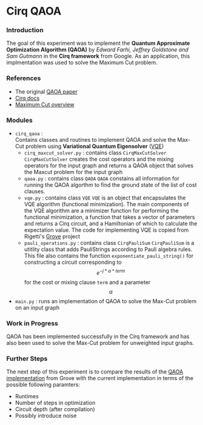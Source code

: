 # Cirq QAOA
### Introduction
The goal of this experiment was to implement the **Quantum Approximate Optimization Algorithm (QAOA)** by *Edward Farhi, Jeffrey Goldstone and Sam Gutmann* in the **Cirq framework** from Google. As an application, this implmentation was used to solve the Maximum Cut problem. 

### References
- The original [QAOA paper](https://arxiv.org/abs/1411.4028)
- [Cirq docs](https://cirq.readthedocs.io/en/stable/) 
- [Maximum Cut overview](https://en.wikipedia.org/wiki/Maximum_cut)

### Modules
- `cirq_qaoa`   :   
    Contains classes and routines to implement QAOA and solve the Max-Cut problem using **Variational Quantum Eigensolver** ([VQE](https://arxiv.org/abs/1304.3061))
    -  `cirq_maxcut_solver.py` :   contains class `CirqMaxCutSolver`
        `CirqMaxCutSolver` creates the cost operators and the mixing operators for the input graph and returns a QAOA object that solves the Maxcut problem for the input graph
    - `qaoa.py`    : contains class `QAOA`
       `QAOA` constains all information for running the QAOA algorthm to find the ground state of the list of cost clauses.
    -   `vqe.py`    :   contains class `VQE`
         `VQE` is an object that encapsulates the VQE algorithm (functional minimization). The main components of the VQE algorithm are a minimizer function for performing the functional minimization, a function that takes a vector of parameters and returns a Cirq circuit, and a Hamiltonian of which to calculate the expectation value.
         The code for implementing VQE is copied from Rigetti's [Grove](https://grove-docs.readthedocs.io/en/latest/) project
    -   `pauli_operations.py`   :   contains class `CirqPauliSum`
         `CirqPauliSum` is a utitlity class that adds PauliStrings according to Pauli algebra rules. This file also contains the function `exponentiate_pauli_string()` for constructing a circuit corresponding to $$e^{-j*\alpha*term}$$ for the cost or mixing clause `term` and a parameter $$\alpha$$
-   `main.py`   :   runs an implementation of QAOA to solve the Max-Cut problem on an input graph

### Work in Progress
QAOA has been implemented successfully in the Cirq framework and has also been used to solve the Max-Cut problem for unweighted input graphs. 

### Further Steps
The next step of this experiment is to compare the results of the [QAOA implementation](https://grove-docs.readthedocs.io/en/latest/qaoa.html) from Grove with the current implementation in terms of the possible following paramters:
- Runtimes
- Number of steps in optimization
- Circuit depth (after compilation)
- Possibly introduce noise
